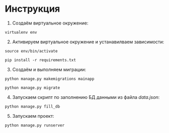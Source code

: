 # Инструкция

1. Создаём виртуальное окружение:

```virtualenv env```

2. Активируем виртуальное окружение и устанавилваем зависимости:

```source env/bin/activate```

```pip install -r requirements.txt```

3. Создаём и выполняем миграции:

```python manage.py makemigrations mainapp```

```python manage.py migrate```

4. Запускаем скрипт по заполнению БД данными из файла *data.json*:

```python manage.py fill_db```

5. Запускаем проект:

```python manage.py runserver```